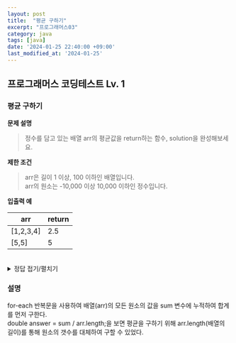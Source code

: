 ```yaml
---
layout: post
title:  "평균 구하기"
excerpt: "프로그래머스03"
category: java
tags: [java]
date: '2024-01-25 22:40:00 +09:00'
last_modified_at: '2024-01-25'
---
```


## 프로그래머스 코딩테스트 Lv. 1

### 평균 구하기


**문제 설명**
> 정수를 담고 있는 배열 arr의 평균값을 return하는 함수, solution을 완성해보세요.<br>

**제한 조건**
> arr은 길이 1 이상, 100 이하인 배열입니다.<br>
arr의 원소는 -10,000 이상 10,000 이하인 정수입니다.<br>


**입출력 예**

| arr       | return |
| --------- | ------ |
| [1,2,3,4] | 2.5    |
| [5,5]     | 5      |


<br>



<details>
<summary>정답 접기/펼치기</summary>
<div markdown="1">

```java

class Solution {
    public double solution(int[] arr) {
        
        double sum = 0;
        for (double num : arr) {
            sum += num;
        }
        double answer = sum / arr.length;
        return answer;
    }
}


```

</div>
</details>



### 설명

for-each 반복문을 사용하여 배열(arr)의 모든 원소의 값을 sum 변수에 누적하여 합계를 먼저 구한다.<br>
double answer = sum / arr.length;을 보면 평균을 구하기 위해 arr.length(배열의 길이)를 통해 원소의 갯수를 대체하여 구할 수 있었다.